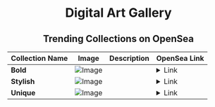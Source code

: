 <div align="center">

# Digital Art Gallery

## Trending Collections on OpenSea

| Collection Name                       | Image                                                                                     | Description                       | OpenSea Link                                                                                          |
|---------------------------------------|-------------------------------------------------------------------------------------------|-----------------------------------|--------------------------------------------------------------------------------------------------------|
| **Bold** | ![Image](https://i.seadn.io/s/raw/files/d753e26299986ca7870da59f3b0d6c48.jpg?w=500&auto=format?w=200&auto=format) |  | <details><summary>Link</summary>[Bold](https://opensea.io/collection/bold-1232)</details> |
| **Stylish** | ![Image](https://i.seadn.io/s/raw/files/25a702867be805b150e707ffdfd4a3a6.jpg?w=500&auto=format?w=200&auto=format) |  | <details><summary>Link</summary>[Stylish](https://opensea.io/collection/stylish-1258)</details> |
| **Unique** | ![Image](https://i.seadn.io/s/raw/files/3404cd6e838c5558b59cef621ecd4cd9.jpg?w=500&auto=format?w=200&auto=format) |  | <details><summary>Link</summary>[Unique](https://opensea.io/collection/unique-1422)</details> |

</div>